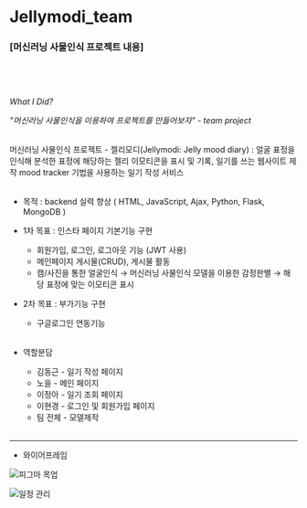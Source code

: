 # Jellymodi_team

### [머신러닝 사물인식 프로젝트 내용]<br/><br/><br/><br/>

*What I Did?*

*"머신러닝 사물인식을 이용하여 프로젝트를 만들어보자" - team project*<br/><br/>

머신러닝 사물인식 프로젝트 - 젤리모디(Jellymodi: Jelly mood diary)
: 얼굴 표정을 인식해 분석한 표정에 해당하는 젤리 이모티콘을 표시 및 기록, 일기를 쓰는 웹사이트 제작
mood tracker 기법을 사용하는 일기 작성 서비스<br/><br/>

* 목적 : backend 실력 향상 ( HTML, JavaScript, Ajax, Python, Flask, MongoDB )
* 1차 목표 : 인스타 페이지 기본기능 구현
  * 회원가입, 로그인, 로그아웃 기능 (JWT 사용)
  * 메인페이지 게시물(CRUD), 게시물 활동
  * 캠/사진을 통한 얼굴인식 → 머신러닝 사물인식 모델을 이용한 감정판별 → 해당 표정에 맞는 이모티콘 표시
* 2차 목표 : 부가기능 구현
  * 구글로그인 연동기능<br/><br/>

* 역할분담
  * 김동근 - 일기 작성 페이지
  * 노을 - 메인 페이지
  * 이정아 - 일기 조회 페이지
  * 이현경 - 로그인 및 회원가입 페이지
  * 팀 전체 - 모델제작<br/><br/>

***
* 와이어프레임

![피그마 목업](https://img1.daumcdn.net/thumb/R1280x0/?scode=mtistory2&fname=https%3A%2F%2Fblog.kakaocdn.net%2Fdn%2FcoToUW%2FbtrCumtehoi%2FKCUpBnVBXOQhBOQnIMz4WK%2Fimg.png)

![일정 관리](https://img1.daumcdn.net/thumb/R1280x0/?scode=mtistory2&fname=https%3A%2F%2Fblog.kakaocdn.net%2Fdn%2FdpoO9z%2FbtrCuVvoecp%2FV9ZiulP6KUSxxo8lWLfIG0%2Fimg.png)
